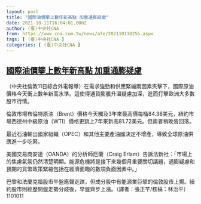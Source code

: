 ```yaml
---
layout: post
title: "國際油價攀上數年新高點 加重通膨疑慮"
date: 2021-10-11T16:04:01.000Z
author: (臺)中央社CNA
from: https://www.cna.com.tw/news/afe/202110110255.aspx
tags: [ (臺)中央社CNA ]
categories: [ (臺)中央社CNA ]
---
```

<!--1633968241000-->
[國際油價攀上數年新高點 加重通膨疑慮](https://www.cna.com.tw/news/afe/202110110255.aspx)
------

<div>
<div></div><div><p>（中央社倫敦11日綜合外電報導）在需求強勁和供應緊繃兩因素夾擊下，國際原油價格今天衝上數年新高水準。這使得通貨膨脹升溫疑慮加深，進而打擊歐洲大多數股市行情。</p><p>倫敦市場布倫特原油（Brent）價格今天觸及3年來最高價每桶84.38美元，紐約市場西德州中級原油（WTI）價格更跳上7年來新高81.72美元。但兩者稍晚皆回落。</p><p>最近石油輸出國家組織（OPEC）和其他主要產油國決定不增產，導致全球原油供應進一步吃緊。</p><p>美國交易商安達（OANDA）的分析師厄蘭（Craig Erlam）告訴法新社：「市場上的焦慮氣氛仍然清楚明顯。能源危機將是接下來幾個月重要關切議題，通膨疑慮和預期的貨幣政策緊縮包括在經濟面臨的數項負面因素中。」</p><p>巴黎和法蘭克福股市午盤應聲走跌，但成分股中有能源業巨擘的倫敦股市上揚。紐約股市則經歷開盤走勢分歧後，早盤齊步上漲。（譯者：張正芊/核稿：林治平）1101011</p></div>
</div>
